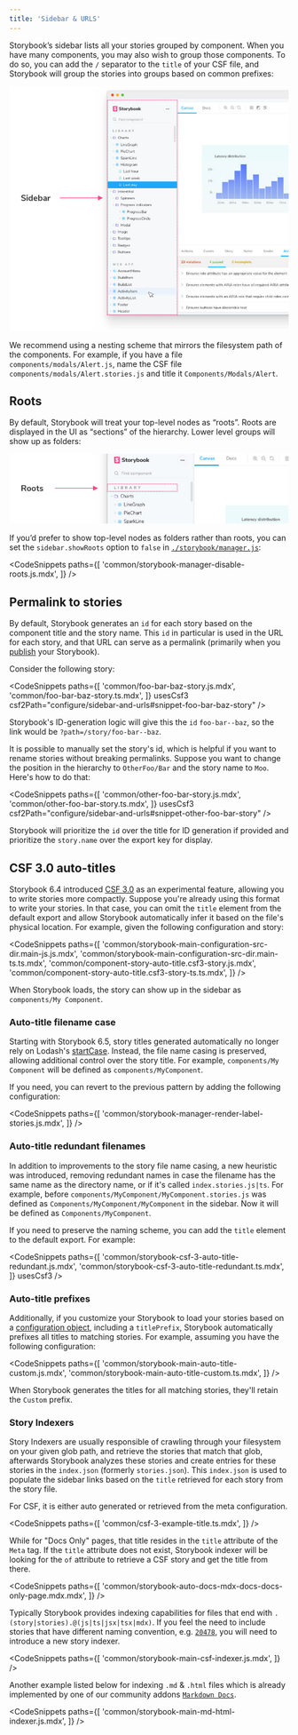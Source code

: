 ```yaml
---
title: 'Sidebar & URLS'
---
```


Storybook’s sidebar lists all your stories grouped by component. When you have many components, you may also wish to group those components. To do so, you can add the `/` separator to the `title` of your CSF file, and Storybook will group the stories into groups based on common prefixes:

![Storybook sidebar anatomy](./sidebar-anatomy.jpg)

We recommend using a nesting scheme that mirrors the filesystem path of the components. For example, if you have a file `components/modals/Alert.js`, name the CSF file `components/modals/Alert.stories.js` and title it `Components/Modals/Alert`.

## Roots

By default, Storybook will treat your top-level nodes as “roots”. Roots are displayed in the UI as “sections” of the hierarchy. Lower level groups will show up as folders:

![Storybook sidebar story roots](./sidebar-roots.jpg)

If you’d prefer to show top-level nodes as folders rather than roots, you can set the `sidebar.showRoots` option to `false` in [`./storybook/manager.js`](./overview.md#configure-story-rendering):

<!-- prettier-ignore-start -->

<CodeSnippets
  paths={[
    'common/storybook-manager-disable-roots.js.mdx',
  ]}
/>

<!-- prettier-ignore-end -->

## Permalink to stories

By default, Storybook generates an `id` for each story based on the component title and the story name. This `id` in particular is used in the URL for each story, and that URL can serve as a permalink (primarily when you [publish](../sharing/publish-storybook.md) your Storybook).

Consider the following story:

<!-- prettier-ignore-start -->

<CodeSnippets
  paths={[
    'common/foo-bar-baz-story.js.mdx',
    'common/foo-bar-baz-story.ts.mdx',
  ]}
  usesCsf3
  csf2Path="configure/sidebar-and-urls#snippet-foo-bar-baz-story"
/>

<!-- prettier-ignore-end -->

Storybook's ID-generation logic will give this the `id` `foo-bar--baz`, so the link would be `?path=/story/foo-bar--baz`.

It is possible to manually set the story's id, which is helpful if you want to rename stories without breaking permalinks. Suppose you want to change the position in the hierarchy to `OtherFoo/Bar` and the story name to `Moo`. Here's how to do that:

<!-- prettier-ignore-start -->

<CodeSnippets
  paths={[
    'common/other-foo-bar-story.js.mdx',
    'common/other-foo-bar-story.ts.mdx',
  ]}
  usesCsf3
  csf2Path="configure/sidebar-and-urls#snippet-other-foo-bar-story"
/>

<!-- prettier-ignore-end -->

Storybook will prioritize the `id` over the title for ID generation if provided and prioritize the `story.name` over the export key for display.

## CSF 3.0 auto-titles

Storybook 6.4 introduced [CSF 3.0](https://storybook.js.org/blog/component-story-format-3-0/) as an experimental feature, allowing you to write stories more compactly. Suppose you're already using this format to write your stories. In that case, you can omit the `title` element from the default export and allow Storybook automatically infer it based on the file's physical location. For example, given the following configuration and story:

<!-- prettier-ignore-start -->

<CodeSnippets
  paths={[
    'common/storybook-main-configuration-src-dir.main-js.js.mdx',
    'common/storybook-main-configuration-src-dir.main-ts.ts.mdx',
    'common/component-story-auto-title.csf3-story.js.mdx',
    'common/component-story-auto-title.csf3-story-ts.ts.mdx',
  ]}
/>

<!-- prettier-ignore-end -->

When Storybook loads, the story can show up in the sidebar as `components/My Component`.

### Auto-title filename case

Starting with Storybook 6.5, story titles generated automatically no longer rely on Lodash's [startCase](https://lodash.com/docs/#startCase).
Instead, the file name casing is preserved, allowing additional control over the story title. For example, `components/My Component` will be defined as `components/MyComponent`.

If you need, you can revert to the previous pattern by adding the following configuration:

<!-- prettier-ignore-start -->

<CodeSnippets
  paths={[
    'common/storybook-manager-render-label-stories.js.mdx',
  ]}
/>

<!-- prettier-ignore-end -->

### Auto-title redundant filenames

In addition to improvements to the story file name casing, a new heuristic was introduced, removing redundant names in case the filename has the same name as the directory name, or if it's called `index.stories.js|ts`. For example, before `components/MyComponent/MyComponent.stories.js` was defined as `Components/MyComponent/MyComponent` in the sidebar. Now it will be defined as `Components/MyComponent`.

If you need to preserve the naming scheme, you can add the `title` element to the default export. For example:

<!-- prettier-ignore-start -->

<CodeSnippets
  paths={[
    'common/storybook-csf-3-auto-title-redundant.js.mdx',
    'common/storybook-csf-3-auto-title-redundant.ts.mdx',
  ]}
  usesCsf3
/>

<!-- prettier-ignore-end -->

### Auto-title prefixes

Additionally, if you customize your Storybook to load your stories based on a [configuration object](./overview.md#with-a-configuration-object), including a `titlePrefix`, Storybook automatically prefixes all titles to matching stories. For example, assuming you have the following configuration:

<!-- prettier-ignore-start -->

<CodeSnippets
  paths={[
    'common/storybook-main-auto-title-custom.js.mdx',
    'common/storybook-main-auto-title-custom.ts.mdx',
  ]}
/>

<!-- prettier-ignore-end -->

When Storybook generates the titles for all matching stories, they'll retain the `Custom` prefix.

### Story Indexers

Story Indexers are usually responsible of crawling through your filesystem on your given glob path, and retrieve the stories that match that glob, afterwards Storybook analyzes these stories and create entries for these stories in the `index.json` (formerly `stories.json`). This `index.json` is used to populate the sidebar links based on the `title` retrieved for each story from the story file.

For CSF, it is either auto generated or retrieved from the meta configuration.

<!-- prettier-ignore-start -->

<CodeSnippets
  paths={[
    'common/csf-3-example-title.ts.mdx',
  ]}
/>

<!-- prettier-ignore-end -->

While for "Docs Only" pages, that title resides in the `title` attribute of the `Meta` tag. If the `title` attribute does not exist, Storybook indexer will be looking for the `of` attribute to retrieve a CSF story and get the title from there.

<!-- prettier-ignore-start -->

<CodeSnippets
  paths={[
    'common/storybook-auto-docs-mdx-docs-docs-only-page.mdx.mdx',
  ]}
/>

<!-- prettier-ignore-end -->

Typically Storybook provides indexing capabilities for files that end with `.(story|stories).@(js|ts|jsx|tsx|mdx)`. If you feel the need to include stories that have different naming convention, e.g. [`20478`](https://github.com/storybookjs/storybook/issues/20478), you will need to introduce a new story indexer.

<!-- prettier-ignore-start -->

<CodeSnippets
  paths={[
    'common/storybook-main-csf-indexer.js.mdx',
  ]}
/>

<!-- prettier-ignore-end -->

Another example listed below for indexing `.md` & `.html` files which is already implemented by one of our community addons [`Markdown Docs`](https://storybook.js.org/addons/@sheriffmoose/storybook-md/).

<!-- prettier-ignore-start -->

<CodeSnippets
  paths={[
    'common/storybook-main-md-html-indexer.js.mdx',
  ]}
/>

<!-- prettier-ignore-end -->
